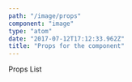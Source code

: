 ```yaml
---
path: "/image/props"
component: "image"
type: "atom"
date: "2017-07-12T17:12:33.962Z"
title: "Props for the component"
---
```


<div> Props List </div>